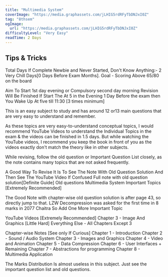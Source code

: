 ```yaml
---
title: "Multimedia System"
coverImage: "https://media.graphassets.com/jLHIG5rdRFyTbDNJxI0Z"
tag: "8thsem"
ogImage:
  url: "https://media.graphassets.com/jLHIG5rdRFyTbDNJxI0Z"
difficultyLevel: "Very Easy"
readTime: 2 Days
---
```


<!-- @format -->

## Tips & Tricks

Total Days If Complete Newbie and Never Started, Don't Know Anything:- 2 Very Chill Days[0 Days Before Exam Months]. Goal - Scoring Above 65/80 on the board

Aim To Start 1st day evening or Compulsory second day morning Revision Will Be Finished If Start The At 5 in the Evening 1 Day Before the exam then You Wake Up At five till 11:30 [3 times minimum]

This is an easy subject to study and has around 12 or13 main questions that are very easy to understand and remember.

As these topics are very easy-to-understand conceptual topics, I would recommend YouTube Videos to understand the Individual Topics in the exam & the videos can be finished in 1.5 days. But while watching the YouTube videos, I recommend you keep the book in front of you as the videos exactly don't match the theory like in other subjects.

While revising, follow the old question or Important Question List closely, as the note contains many topics that are not asked frequently.

A Good Way To Revise It Is To See The Note With Old Question Solution And Then See The YouTube Video If Confused Full note with old question solution[Definite Guide] Old questions
Multimedia System Important Topics [Extremely Recommended]

The Good Note with chapter-wise old question solution is after page 43, so directly jump to that. LZW Decompression was asked for the first time in 8 marks in 2077 Chaitra So Add One More Important Topic

YouTube Videos [Extremely Recommended]
Chapter 3 - Image And Graphics [Little Hard]
Everything Else - All Chapters Except 3

Chapter-wise Notes [See only If Curious]
Chapter 1 - Introduction
Chapter 2 - Sound / Audio System Chapter 3 - Images and Graphics
Chapter 4 - Video and Animation
Chapter 5 - Data Compression
Chapter 6 - User Interfaces + Remaining
Chapter 7 - Abstractions for programming
Chapter 8 - Multimedia Application

The Marks Distribution Is almost useless in this subject. Just see the important question list and old questions.
